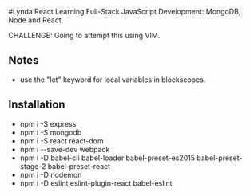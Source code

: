 #Lynda React
Learning Full-Stack JavaScript Development: MongoDB, Node and React.

CHALLENGE: Going to attempt this using VIM.

## Notes
- use the "let" keyword for local variables in blockscopes.

## Installation
- npm i -S express
- npm i -S mongodb
- npm i -S react react-dom
- npm i --save-dev webpack
- npm i -D babel-cli babel-loader babel-preset-es2015 babel-preset-stage-2 babel-preset-react
- npm i -D nodemon
- npm i -D eslint eslint-plugin-react babel-eslint
